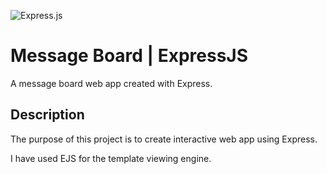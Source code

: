 ![Express.js](https://img.shields.io/badge/express.js-%23404d59.svg?style=for-the-badge&logo=express&logoColor=%2361DAFB)

# Message Board | ExpressJS

A message board web app created with Express.

## Description

The purpose of this project is to create interactive web app using Express.

I have used EJS for the template viewing engine.
